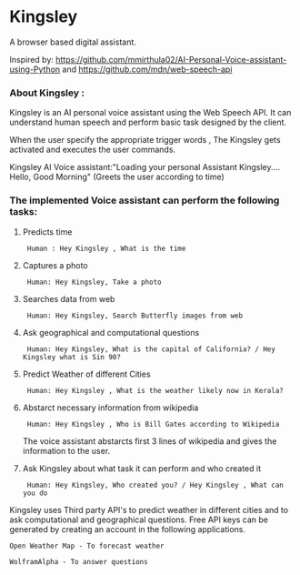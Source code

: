 # Kingsley

A browser based digital assistant.

Inspired by: https://github.com/mmirthula02/AI-Personal-Voice-assistant-using-Python and https://github.com/mdn/web-speech-api


### About Kingsley :

Kingsley is an AI personal voice assistant using the Web Speech API. It can understand human speech and perform basic task designed by the client.

When the user specify the appropriate trigger words , The Kingsley gets activated and executes the user commands.

Kingsley AI Voice assistant:"Loading your personal Assistant Kingsley....
                          Hello, Good Morning" (Greets the user according to time)


### The implemented Voice assistant can perform the following tasks:

1. Predicts time 
	
	
		Human : Hey Kingsley , What is the time
		
		
3. Captures a photo
	
  		
		Human: Hey Kingsley, Take a photo
		
		
5. Searches data from web
	
   		
		Human: Hey Kingsley, Search Butterfly images from web
		
		
6. Ask geographical and computational questions
	
  	 	
		Human: Hey Kingsley, What is the capital of California? / Hey Kingsley what is Sin 90?
		
		
7. Predict Weather of different Cities
   		
	
		Human: Hey Kingsley , What is the weather likely now in Kerala?
		
	
8. Abstarct necessary information from wikipedia
	
   		
		Human: Hey Kingsley , Who is Bill Gates according to Wikipedia
		
		
   The voice assistant abstarcts first 3 lines of wikipedia and gives the information to the user.
	
	
9. Ask Kingsley about what task it can perform and who created it
	
   		
	  	Human: Hey Kingsley, Who created you? / Hey Kingsley , What can you do
		

Kingsley uses Third party API's to predict weather in different cities and to ask computational and geographical questions. 
Free API keys can be generated by creating an account in the following applications.  
	
	Open Weather Map - To forecast weather
	
	WolframAlpha - To answer questions
	





